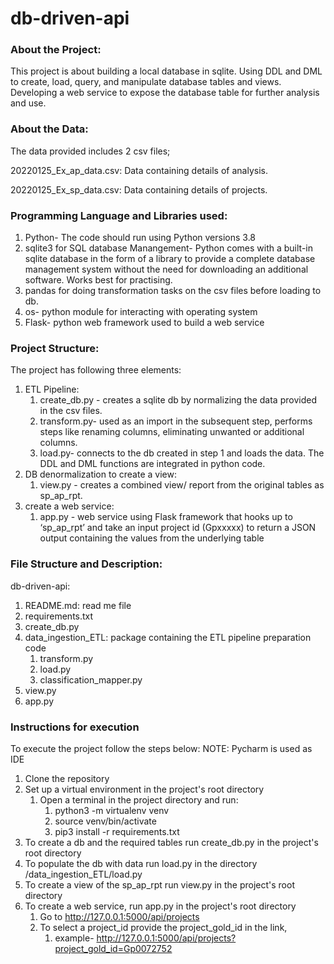 # db-driven-api
### About the Project:
This project is about building a local database in sqlite. Using DDL and DML to create, load, query, and manipulate database tables and views. Developing a web service to expose the database table for further analysis and use.

### About the Data:
The data provided includes 2 csv files;

20220125_Ex_ap_data.csv:
Data containing details of analysis.

20220125_Ex_sp_data.csv:
Data containing details of projects.

### Programming Language and Libraries used:
1. Python- The code should run using Python versions 3.8
2. sqlite3 for SQL database Manangement- Python comes with a built-in sqlite database in the form of a library to provide a complete database management system without the need for downloading an additional software. Works best for practising. 
3. pandas for doing transformation tasks on the csv files before loading to db.
4. os- python module for interacting with operating system
5. Flask- python web framework used to build a web service

### Project Structure:
The project has following three elements:

1. ETL Pipeline:
   1. create_db.py - creates a sqlite db by normalizing the data provided in the csv files.
   2. transform.py- used as an import in the subsequent step, performs steps like renaming columns, eliminating unwanted or additional columns.
   3. load.py- connects to the db created in step 1 and loads the data. The DDL and DML functions are integrated in python code. 
2. DB denormalization to create a view:
   1. view.py - creates a combined view/ report from the original tables as sp_ap_rpt.
3. create a web service:
   1. app.py - web service using Flask framework  that hooks up to ‘sp_ap_rpt’ and take an input project id (Gpxxxxx) to return a JSON output containing the values from the  underlying table

### File Structure and Description:
db-driven-api:
1. README.md: read me file
2. requirements.txt
3. create_db.py
4. data_ingestion_ETL: package containing the ETL pipeline preparation code
   1. transform.py
   2. load.py
   3. classification_mapper.py
5. view.py
6. app.py


### Instructions for execution
To execute the project follow the steps below:
NOTE: Pycharm is used as IDE

1. Clone the repository
2. Set up a virtual environment in the project's root directory
   1. Open a terminal in the project directory and run:
      1. python3 -m virtualenv venv
      2. source venv/bin/activate
      3. pip3 install -r requirements.txt
3. To create a db and the required tables run create_db.py in the project's root directory
4. To populate the db with data run load.py in the directory /data_ingestion_ETL/load.py
5. To create a view of the sp_ap_rpt run view.py in the project's root directory
6. To create a web service, run app.py in the project's root directory
   1. Go to http://127.0.0.1:5000/api/projects
   2. To select a project_id provide the project_gold_id in the link,
      1. example- http://127.0.0.1:5000/api/projects?project_gold_id=Gp0072752